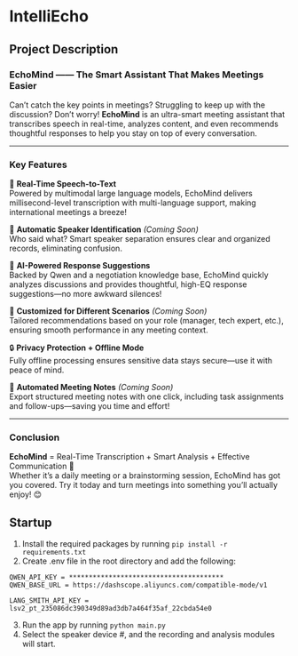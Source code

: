 # IntelliEcho

## Project Description
### **EchoMind —— The Smart Assistant That Makes Meetings Easier**  

Can’t catch the key points in meetings? Struggling to keep up with the discussion? Don’t worry! **EchoMind** is an ultra-smart meeting assistant that transcribes speech in real-time, analyzes content, and even recommends thoughtful responses to help you stay on top of every conversation.  

---
### **Key Features**
🎤 **Real-Time Speech-to-Text**   
   Powered by multimodal large language models, EchoMind delivers millisecond-level transcription with multi-language support, making international meetings a breeze!  

👥 **Automatic Speaker Identification**  *(Coming Soon)*  
   Who said what? Smart speaker separation ensures clear and organized records, eliminating confusion.  

🧠 **AI-Powered Response Suggestions**   
   Backed by Qwen and a negotiation knowledge base, EchoMind quickly analyzes discussions and provides thoughtful, high-EQ response suggestions—no more awkward silences!  

🎯 **Customized for Different Scenarios**  *(Coming Soon)*  
   Tailored recommendations based on your role (manager, tech expert, etc.), ensuring smooth performance in any meeting context.  

🔒 **Privacy Protection + Offline Mode**   
   Fully offline processing ensures sensitive data stays secure—use it with peace of mind.  

📝 **Automated Meeting Notes**  *(Coming Soon)*  
   Export structured meeting notes with one click, including task assignments and follow-ups—saving you time and effort!  

---

### **Conclusion**  
**EchoMind** = Real-Time Transcription + Smart Analysis + Effective Communication 🚀  
Whether it’s a daily meeting or a brainstorming session, EchoMind has got you covered. Try it today and turn meetings into something you’ll actually enjoy! 😊

## Startup
1. Install the required packages by running `pip install -r requirements.txt`
2. Create .env file in the root directory and add the following:
```
QWEN_API_KEY = ***************************************
QWEN_BASE_URL = https://dashscope.aliyuncs.com/compatible-mode/v1

LANG_SMITH_API_KEY = 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
```
3. Run the app by running `python main.py`
4. Select the speaker device #, and the recording and analysis modules will start.